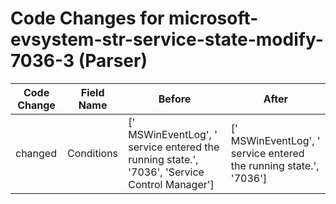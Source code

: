 # Code Changes for microsoft-evsystem-str-service-state-modify-7036-3 (Parser)

| Code Change | Field Name | Before | After |
|-------------|------------|--------|-------|
| changed | Conditions | [' MSWinEventLog', ' service entered the running state.', '7036', 'Service Control Manager'] | [' MSWinEventLog', ' service entered the running state.', '7036'] |